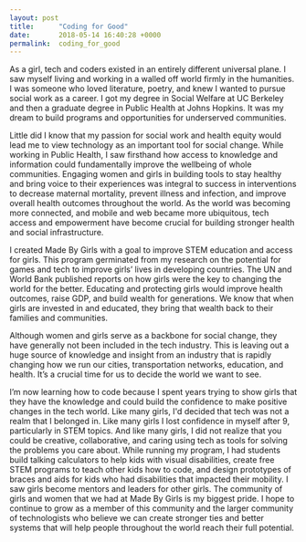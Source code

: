 ```yaml
---
layout: post
title:      "Coding for Good"
date:       2018-05-14 16:40:28 +0000
permalink:  coding_for_good
---
```




As a girl, tech and coders existed in an entirely different universal plane. I saw myself living and working in a walled off world firmly in the humanities. I was someone who loved literature, poetry, and knew I wanted to pursue social work as a career. I got my degree in Social Welfare at UC Berkeley and then a graduate degree in Public Health at Johns Hopkins. It was my dream to build programs and opportunities for underserved communities.

Little did I know that my passion for social work and health equity would lead me to view technology as an important tool for social change. While working in Public Health, I saw firsthand how access to knowledge and information could fundamentally improve the wellbeing of whole communities. Engaging women and girls in building tools to stay healthy and bring voice to their experiences was integral to success in interventions to decrease maternal mortality, prevent illness and infection, and improve overall health outcomes throughout the world. As the world was becoming more connected, and mobile and web became more ubiquitous, tech access and empowerment have become crucial for building stronger health and social infrastructure. 

I created Made By Girls with a goal to improve STEM education and access for girls. This program germinated from my research on the potential for games and tech to improve girls’ lives in developing countries. The UN and World Bank published reports on how girls were the key to changing the world for the better. Educating and protecting girls would improve health outcomes, raise GDP, and build wealth for generations. We know that when girls are invested in and educated, they bring that wealth back to their families and communities. 

Although women and girls serve as a backbone for social change, they have generally not been included in the tech industry. This is leaving out a huge source of knowledge and insight from an industry that is rapidly changing how we run our cities, transportation networks, education, and health. It’s a crucial time for us to decide the world we want to see.

I’m now learning how to code because I spent years trying to show girls that they have the knowledge and could build the confidence to make positive changes in the tech world.  Like many girls, I'd decided that tech was not a realm that I belonged in. Like many girls I lost confidence in myself after 9, particularly in STEM topics. And like many girls, I did not realize that you could be creative, collaborative, and caring using tech as tools for solving the problems you care about. While running my program, I had students build talking calculators to help kids with visual disabilities, create free STEM programs to teach other kids how to code, and design prototypes of braces and aids for kids who had disabilities that impacted their mobility. I saw girls become mentors and leaders for other girls. The community of girls and women that we had at Made By Girls is my biggest pride. I hope to continue to grow as a member of this community and the larger community of technologists who believe we can create stronger ties and better systems that will help people throughout the world reach their full potential.

